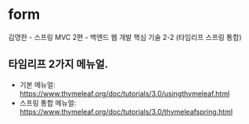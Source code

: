 # form
김영한 - 스프링 MVC 2편 - 백엔드 웹 개발 핵심 기술 2-2 (타임리프 스프링 통합)

## 타임리프 2가지 메뉴얼.
- 기본 메뉴얼: https://www.thymeleaf.org/doc/tutorials/3.0/usingthymeleaf.html
- 스프링 통합 메뉴얼: https://www.thymeleaf.org/doc/tutorials/3.0/thymeleafspring.html
